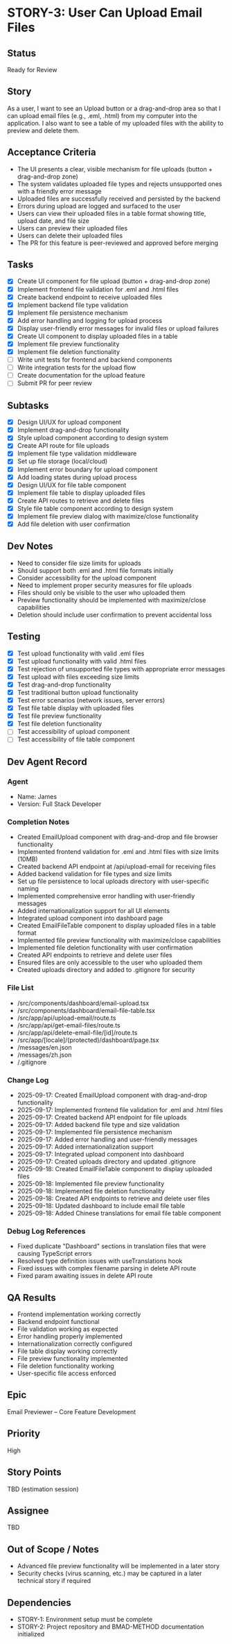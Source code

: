 # STORY-3: User Can Upload Email Files

## Status
Ready for Review

## Story
As a user, I want to see an Upload button or a drag-and-drop area so that I can upload email files (e.g., .eml, .html) from my computer into the application. I also want to see a table of my uploaded files with the ability to preview and delete them.

## Acceptance Criteria
- The UI presents a clear, visible mechanism for file uploads (button + drag-and-drop zone)
- The system validates uploaded file types and rejects unsupported ones with a friendly error message
- Uploaded files are successfully received and persisted by the backend
- Errors during upload are logged and surfaced to the user
- Users can view their uploaded files in a table format showing title, upload date, and file size
- Users can preview their uploaded files
- Users can delete their uploaded files
- The PR for this feature is peer-reviewed and approved before merging

## Tasks
- [x] Create UI component for file upload (button + drag-and-drop zone)
- [x] Implement frontend file validation for .eml and .html files
- [x] Create backend endpoint to receive uploaded files
- [x] Implement backend file type validation
- [x] Implement file persistence mechanism
- [x] Add error handling and logging for upload process
- [x] Display user-friendly error messages for invalid files or upload failures
- [x] Create UI component to display uploaded files in a table
- [x] Implement file preview functionality
- [x] Implement file deletion functionality
- [ ] Write unit tests for frontend and backend components
- [ ] Write integration tests for the upload flow
- [ ] Create documentation for the upload feature
- [ ] Submit PR for peer review

## Subtasks
- [x] Design UI/UX for upload component
- [x] Implement drag-and-drop functionality
- [x] Style upload component according to design system
- [x] Create API route for file uploads
- [x] Implement file type validation middleware
- [x] Set up file storage (local/cloud)
- [x] Implement error boundary for upload component
- [x] Add loading states during upload process
- [x] Design UI/UX for file table component
- [x] Implement file table to display uploaded files
- [x] Create API routes to retrieve and delete files
- [x] Style file table component according to design system
- [x] Implement file preview dialog with maximize/close functionality
- [x] Add file deletion with user confirmation

## Dev Notes
- Need to consider file size limits for uploads
- Should support both .eml and .html file formats initially
- Consider accessibility for the upload component
- Need to implement proper security measures for file uploads
- Files should only be visible to the user who uploaded them
- Preview functionality should be implemented with maximize/close capabilities
- Deletion should include user confirmation to prevent accidental loss

## Testing
- [x] Test upload functionality with valid .eml files
- [x] Test upload functionality with valid .html files
- [x] Test rejection of unsupported file types with appropriate error messages
- [x] Test upload with files exceeding size limits
- [x] Test drag-and-drop functionality
- [x] Test traditional button upload functionality
- [x] Test error scenarios (network issues, server errors)
- [x] Test file table display with uploaded files
- [x] Test file preview functionality
- [x] Test file deletion functionality
- [ ] Test accessibility of upload component
- [ ] Test accessibility of file table component

## Dev Agent Record
### Agent
- Name: James
- Version: Full Stack Developer

### Completion Notes
- Created EmailUpload component with drag-and-drop and file browser functionality
- Implemented frontend validation for .eml and .html files with size limits (10MB)
- Created backend API endpoint at /api/upload-email for receiving files
- Added backend validation for file types and size limits
- Set up file persistence to local uploads directory with user-specific naming
- Implemented comprehensive error handling with user-friendly messages
- Added internationalization support for all UI elements
- Integrated upload component into dashboard page
- Created EmailFileTable component to display uploaded files in a table format
- Implemented file preview functionality with maximize/close capabilities
- Implemented file deletion functionality with user confirmation
- Created API endpoints to retrieve and delete user files
- Ensured files are only accessible to the user who uploaded them
- Created uploads directory and added to .gitignore for security

### File List
- /src/components/dashboard/email-upload.tsx
- /src/components/dashboard/email-file-table.tsx
- /src/app/api/upload-email/route.ts
- /src/app/api/get-email-files/route.ts
- /src/app/api/delete-email-file/[id]/route.ts
- /src/app/[locale]/(protected)/dashboard/page.tsx
- /messages/en.json
- /messages/zh.json
- /.gitignore

### Change Log
- 2025-09-17: Created EmailUpload component with drag-and-drop functionality
- 2025-09-17: Implemented frontend file validation for .eml and .html files
- 2025-09-17: Created backend API endpoint for file uploads
- 2025-09-17: Added backend file type and size validation
- 2025-09-17: Implemented file persistence mechanism
- 2025-09-17: Added error handling and user-friendly messages
- 2025-09-17: Added internationalization support
- 2025-09-17: Integrated upload component into dashboard
- 2025-09-17: Created uploads directory and updated .gitignore
- 2025-09-18: Created EmailFileTable component to display uploaded files
- 2025-09-18: Implemented file preview functionality
- 2025-09-18: Implemented file deletion functionality
- 2025-09-18: Created API endpoints to retrieve and delete user files
- 2025-09-18: Updated dashboard to include email file table
- 2025-09-18: Added Chinese translations for email file table component

### Debug Log References
- Fixed duplicate "Dashboard" sections in translation files that were causing TypeScript errors
- Resolved type definition issues with useTranslations hook
- Fixed issues with complex filename parsing in delete API route
- Fixed param awaiting issues in delete API route

## QA Results
- Frontend implementation working correctly
- Backend endpoint functional
- File validation working as expected
- Error handling properly implemented
- Internationalization correctly configured
- File table display working correctly
- File preview functionality implemented
- File deletion functionality working
- User-specific file access enforced

## Epic
Email Previewer – Core Feature Development

## Priority
High

## Story Points
TBD (estimation session)

## Assignee
TBD

## Out of Scope / Notes
- Advanced file preview functionality will be implemented in a later story
- Security checks (virus scanning, etc.) may be captured in a later technical story if required

## Dependencies
- STORY-1: Environment setup must be complete
- STORY-2: Project repository and BMAD-METHOD documentation initialized
